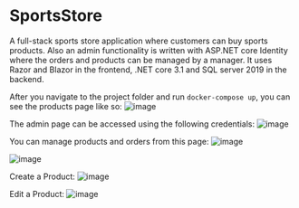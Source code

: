 # SportsStore
A full-stack sports store application where customers can buy sports products. Also an admin functionality is written with ASP.NET core Identity where the orders and products can be managed by a manager. It uses Razor and Blazor in the frontend, .NET core 3.1 and SQL server 2019 in the backend.

After you navigate to the project folder and run `docker-compose up`, you can see the products page like so:
![image](https://user-images.githubusercontent.com/30603497/152436878-ee4d9df3-e807-42bd-9613-1688683c0183.png)

The admin page can be accessed using the following credentials:
![image](https://user-images.githubusercontent.com/30603497/152438456-2783c3bb-c9f4-411a-b2fb-0d0ef046718c.png)

You can manage products and orders from this page:
![image](https://user-images.githubusercontent.com/30603497/152438536-ba3ac851-23e3-4ff0-868e-18a49ead7338.png)

![image](https://user-images.githubusercontent.com/30603497/152438976-c3dc57a1-3e74-4e37-a551-b3338fb6e2fb.png)

Create a Product:
![image](https://user-images.githubusercontent.com/30603497/152438696-2db3112e-5a2c-4b04-8c77-6d6459cbb86b.png)

Edit a Product:
![image](https://user-images.githubusercontent.com/30603497/152438728-9e6838a6-5dd0-4ccc-9603-a82d717221ea.png)
